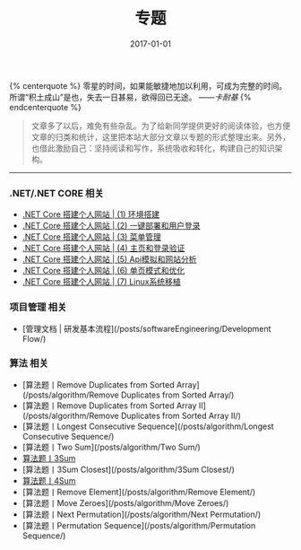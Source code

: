 ﻿---
title: 专题
date: 2017-01-01
---

{% centerquote %}
零星的时间，如果能敏捷地加以利用，可成为完整的时间。
所谓“积土成山”是也，失去一日甚易，欲得回已无途。 
*——卡耐基*
{% endcenterquote %}
>文章多了以后，难免有些杂乱。为了给新同学提供更好的阅读体验，也方便文章的归类和统计，这里把本站大部分文章以专题的形式整理出来。另外，也借此激励自己：坚持阅读和写作，系统吸收和转化，构建自己的知识架构。
---

### .NET/.NET CORE 相关
- [.NET Core 搭建个人网站 | (1) 环境搭建](/posts/mywebsite/MyWebSite01/)
- [.NET Core 搭建个人网站 | (2) 一键部署和用户登录](/posts/mywebsite/MyWebSite02/)
- [.NET Core 搭建个人网站 | (3) 菜单管理](/posts/mywebsite/MyWebSite03/)
- [.NET Core 搭建个人网站 | (4) 主页和登录验证](/posts/mywebsite/MyWebSite04/)
- [.NET Core 搭建个人网站 | (5) Api模拟和网站分析](/posts/mywebsite/MyWebSite05/)
- [.NET Core 搭建个人网站 | (6) 单页模式和优化](/posts/mywebsite/MyWebSite06/)
- [.NET Core 搭建个人网站 | (7) Linux系统移植](/posts/mywebsite/MyWebSite07/)

### 项目管理 相关
- [管理文档 | 研发基本流程](/posts/softwareEngineering/Development Flow/)

### 算法 相关
- [算法题丨Remove Duplicates from Sorted Array](/posts/algorithm/Remove Duplicates from Sorted Array/)
- [算法题丨Remove Duplicates from Sorted Array II](/posts/algorithm/Remove Duplicates from Sorted Array II/)
- [算法题丨Longest Consecutive Sequence](/posts/algorithm/Longest Consecutive Sequence/)
- [算法题丨Two Sum](/posts/algorithm/Two Sum/)
- [算法题丨3Sum](/posts/algorithm/3Sum/)
- [算法题丨3Sum Closest](/posts/algorithm/3Sum Closest/)
- [算法题丨4Sum](/posts/algorithm/4Sum/)
- [算法题丨Remove Element](/posts/algorithm/Remove Element/)
- [算法题丨Move Zeroes](/posts/algorithm/Move Zeroes/)
- [算法题丨Next Permutation](/posts/algorithm/Next Permutation/)
- [算法题丨Permutation Sequence](/posts/algorithm/Permutation Sequence/)



